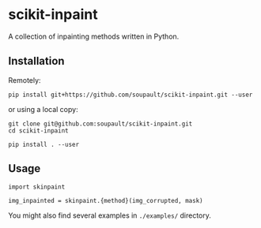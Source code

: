 # scikit-inpaint

A collection of inpainting methods written in Python.

Installation
------------

Remotely:
```
pip install git+https://github.com/soupault/scikit-inpaint.git --user
```

or using a local copy:
```
git clone git@github.com:soupault/scikit-inpaint.git
cd scikit-inpaint

pip install . --user
```

Usage
-----

```
import skinpaint

img_inpainted = skinpaint.{method}(img_corrupted, mask)
```

You might also find several examples in `./examples/` directory.

